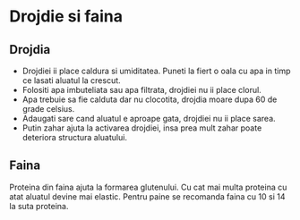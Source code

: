 # Drojdie si faina

## Drojdia

* Drojdiei ii place caldura si umiditatea. Puneti la fiert o oala cu apa in timp ce lasati aluatul la crescut. 
* Folositi apa imbuteliata sau apa filtrata, drojdiei nu ii place clorul.
* Apa trebuie sa fie calduta dar nu clocotita, drojdia moare dupa 60 de grade celsius.
* Adaugati sare cand aluatul e aproape gata, drojdiei nu ii place sarea.
* Putin zahar ajuta la activarea drojdiei, insa prea mult zahar poate deteriora structura aluatului. 

## Faina

Proteina din faina ajuta la formarea glutenului. Cu cat mai multa proteina cu atat aluatul devine mai elastic.
Pentru paine se recomanda faina cu 10 si 14 la suta proteina.

